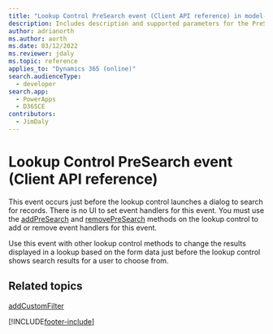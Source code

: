 ```yaml
---
title: "Lookup Control PreSearch event (Client API reference) in model-driven apps| MicrosoftDocs"
description: Includes description and supported parameters for the PreSearch event.
author: adrianorth
ms.author: aorth
ms.date: 03/12/2022
ms.reviewer: jdaly
ms.topic: reference
applies_to: "Dynamics 365 (online)"
search.audienceType: 
  - developer
search.app: 
  - PowerApps
  - D365CE
contributors:
  - JimDaly
---
```

# Lookup Control PreSearch event (Client API reference)



This event occurs just before the lookup control launches a dialog to search for records. There is no UI to set event handlers for this event. You must use the [addPreSearch](../controls/addpresearch.md) and [removePreSearch](../controls/removepresearch.md) methods on the lookup control to add or remove event handlers for this event.

Use this event with other lookup control methods to change the results displayed in a lookup based on the form data just before the lookup control shows search results for a user to choose from. 

## Related topics

[addCustomFilter](../controls/addCustomFilter.md)





[!INCLUDE[footer-include](../../../../../includes/footer-banner.md)]